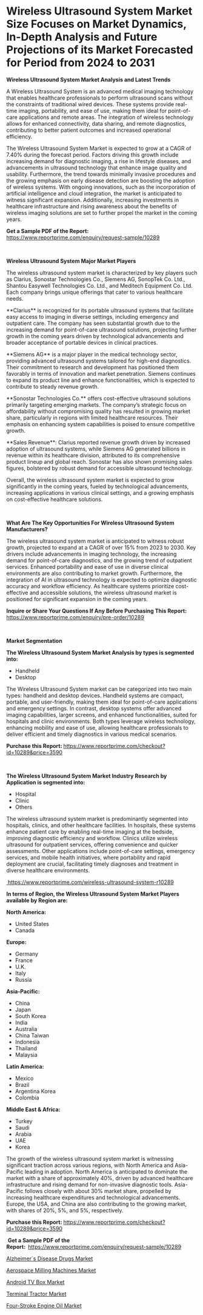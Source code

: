 <p><h1>Wireless Ultrasound System Market Size Focuses on Market Dynamics, In-Depth Analysis and Future Projections of its Market Forecasted for Period from 2024 to 2031</h1></p><p><strong>Wireless Ultrasound System Market Analysis and Latest Trends</strong></p>
<p><p>A Wireless Ultrasound System is an advanced medical imaging technology that enables healthcare professionals to perform ultrasound scans without the constraints of traditional wired devices. These systems provide real-time imaging, portability, and ease of use, making them ideal for point-of-care applications and remote areas. The integration of wireless technology allows for enhanced connectivity, data sharing, and remote diagnostics, contributing to better patient outcomes and increased operational efficiency.</p><p>The Wireless Ultrasound System Market is expected to grow at a CAGR of 7.40% during the forecast period. Factors driving this growth include increasing demand for diagnostic imaging, a rise in lifestyle diseases, and advancements in ultrasound technology that enhance image quality and usability. Furthermore, the trend towards minimally invasive procedures and the growing emphasis on early disease detection are boosting the adoption of wireless systems. With ongoing innovations, such as the incorporation of artificial intelligence and cloud integration, the market is anticipated to witness significant expansion. Additionally, increasing investments in healthcare infrastructure and rising awareness about the benefits of wireless imaging solutions are set to further propel the market in the coming years.</p></p>
<p><strong>Get a Sample PDF of the Report:&nbsp;</strong> <a href="https://www.reportprime.com/enquiry/request-sample/10289">https://www.reportprime.com/enquiry/request-sample/10289</a></p>
<p>&nbsp;</p>
<p><strong>Wireless Ultrasound System Major Market Players</strong></p>
<p><p>The wireless ultrasound system market is characterized by key players such as Clarius, Sonostar Technologies Co., Siemens AG, SonopTek Co. Ltd., Shantou Easywell Technologies Co. Ltd., and Meditech Equipment Co. Ltd. Each company brings unique offerings that cater to various healthcare needs.</p><p>**Clarius** is recognized for its portable ultrasound systems that facilitate easy access to imaging in diverse settings, including emergency and outpatient care. The company has seen substantial growth due to the increasing demand for point-of-care ultrasound solutions, projecting further growth in the coming years driven by technological advancements and broader acceptance of portable devices in clinical practices.</p><p>**Siemens AG** is a major player in the medical technology sector, providing advanced ultrasound systems tailored for high-end diagnostics. Their commitment to research and development has positioned them favorably in terms of innovation and market penetration. Siemens continues to expand its product line and enhance functionalities, which is expected to contribute to steady revenue growth.</p><p>**Sonostar Technologies Co.** offers cost-effective ultrasound solutions primarily targeting emerging markets. The company’s strategic focus on affordability without compromising quality has resulted in growing market share, particularly in regions with limited healthcare resources. Their emphasis on enhancing system capabilities is poised to ensure competitive growth.</p><p>**Sales Revenue**: Clarius reported revenue growth driven by increased adoption of ultrasound systems, while Siemens AG generated billions in revenue within its healthcare division, attributed to its comprehensive product lineup and global reach. Sonostar has also shown promising sales figures, bolstered by robust demand for accessible ultrasound technology.</p><p>Overall, the wireless ultrasound system market is expected to grow significantly in the coming years, fueled by technological advancements, increasing applications in various clinical settings, and a growing emphasis on cost-effective healthcare solutions.</p></p>
<p>&nbsp;</p>
<p><strong>What Are The Key Opportunities For Wireless Ultrasound System Manufacturers?</strong></p>
<p><p>The wireless ultrasound system market is anticipated to witness robust growth, projected to expand at a CAGR of over 15% from 2023 to 2030. Key drivers include advancements in imaging technology, the increasing demand for point-of-care diagnostics, and the growing trend of outpatient services. Enhanced portability and ease of use in diverse clinical environments are also contributing to market growth. Furthermore, the integration of AI in ultrasound technology is expected to optimize diagnostic accuracy and workflow efficiency. As healthcare systems prioritize cost-effective and accessible solutions, the wireless ultrasound market is positioned for significant expansion in the coming years.</p></p>
<p><strong>Inquire or Share Your Questions If Any Before Purchasing This Report:</strong> <a href="https://www.reportprime.com/enquiry/pre-order/10289">https://www.reportprime.com/enquiry/pre-order/10289</a></p>
<p>&nbsp;</p>
<p><strong>Market Segmentation</strong></p>
<p><strong>The Wireless Ultrasound System Market Analysis by types is segmented into:</strong></p>
<p><ul><li>Handheld</li><li>Desktop</li></ul></p>
<p><p>The Wireless Ultrasound System market can be categorized into two main types: handheld and desktop devices. Handheld systems are compact, portable, and user-friendly, making them ideal for point-of-care applications and emergency settings. In contrast, desktop systems offer advanced imaging capabilities, larger screens, and enhanced functionalities, suited for hospitals and clinic environments. Both types leverage wireless technology, enhancing mobility and ease of use, allowing healthcare professionals to deliver efficient and timely diagnostics in various medical scenarios.</p></p>
<p><strong>Purchase this Report:&nbsp;</strong><a href="https://www.reportprime.com/checkout?id=10289&price=3590">https://www.reportprime.com/checkout?id=10289&price=3590</a></p>
<p>&nbsp;</p>
<p><strong>The Wireless Ultrasound System Market Industry Research by Application is segmented into:</strong></p>
<p><ul><li>Hospital</li><li>Clinic</li><li>Others</li></ul></p>
<p><p>The wireless ultrasound system market is predominantly segmented into hospitals, clinics, and other healthcare facilities. In hospitals, these systems enhance patient care by enabling real-time imaging at the bedside, improving diagnostic efficiency and workflow. Clinics utilize wireless ultrasound for outpatient services, offering convenience and quicker assessments. Other applications include point-of-care settings, emergency services, and mobile health initiatives, where portability and rapid deployment are crucial, facilitating timely diagnoses and treatment in diverse healthcare environments.</p></p>
<p><a href="https://www.reportprime.com/wireless-ultrasound-system-r10289">&nbsp;https://www.reportprime.com/wireless-ultrasound-system-r10289</a></p>
<p><strong>In terms of Region, the Wireless Ultrasound System Market Players available by Region are:</strong></p>
<p>
    <p> <strong> North America: </strong>
        <ul>
            <li>United States</li>
            <li>Canada</li>
        </ul>
        </p> 
    <p> <strong> Europe: </strong>
        <ul>
            <li>Germany</li>
            <li>France</li>
            <li>U.K.</li>
            <li>Italy</li>
            <li>Russia</li>
        </ul>
        </p> 
    <p> <strong> Asia-Pacific: </strong>
        <ul>
            <li>China</li>
            <li>Japan</li>
            <li>South Korea</li>
            <li>India</li>
            <li>Australia</li>
            <li>China Taiwan</li>
            <li>Indonesia</li>
            <li>Thailand</li>
            <li>Malaysia</li>
        </ul>
        </p> 
    <p> <strong> Latin America: </strong>
        <ul>
            <li>Mexico</li>
            <li>Brazil</li>
            <li>Argentina Korea</li>
            <li>Colombia</li>
        </ul>
        </p> 
    <p> <strong> Middle East & Africa: </strong>
        <ul>
            <li>Turkey</li>
            <li>Saudi</li>
            <li>Arabia</li>
            <li>UAE</li>
            <li>Korea</li>
        </ul>
    </p>
    </p>
<p><p>The growth of the wireless ultrasound system market is witnessing significant traction across various regions, with North America and Asia-Pacific leading in adoption. North America is anticipated to dominate the market with a share of approximately 40%, driven by advanced healthcare infrastructure and rising demand for non-invasive diagnostic tools. Asia-Pacific follows closely with about 30% market share, propelled by increasing healthcare expenditures and technological advancements. Europe, the USA, and China are also contributing to the growing market, with shares of 20%, 5%, and 5%, respectively.</p></p>
<p><strong>Purchase this Report: </strong><a href="https://www.reportprime.com/checkout?id=10289&price=3590">https://www.reportprime.com/checkout?id=10289&price=3590</a></p>
<p>&nbsp;<strong>Get a Sample PDF of the Report:&nbsp;&nbsp;</strong><a href="https://www.reportprime.com/enquiry/request-sample/10289">https://www.reportprime.com/enquiry/request-sample/10289</a></p>
<p><strong></strong></p>
<p><p><a href="https://issuu.com/reportprime-2/docs/alzheimers-disease-drugs-market-siz_48e575cc982e86">Alzheimer`s Disease Drugs Market</a></p><p><a href="https://issuu.com/reportprime-2/docs/aerospace-milling-machines-market-s_d4efdcebb56ec6">Aerospace Milling Machines Market</a></p><p><a href="https://www.linkedin.com/pulse/global-android-tv-box-market-product-type-application-region-4xncf?trackingId=NdKu9EiCSTScwsEMlp0KpA%3D%3D">Android TV Box Market</a></p><p><a href="https://www.linkedin.com/pulse/global-terminal-tractor-industry-types-applications-market-players-23vze?trackingId=nTpInvyhQPe14Rbzg9XU4A%3D%3D">Terminal Tractor Market</a></p><p><a href="https://medium.com/@cliffmcsl/the-comprehensive-four-stroke-engine-oil-market-research-report-is-essential-for-understanding-f9b59b7e094b">Four-Stroke Engine Oil Market</a></p></p>
